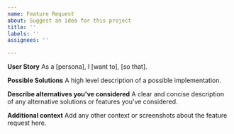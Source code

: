 ```yaml
---
name: Feature Request
about: Suggest an idea for this project
title: ''
labels: ''
assignees: ''

---
```


**User Story**
As a [persona], I [want to], [so that].

**Possible Solutions**
A high level description of a possible implementation.

**Describe alternatives you've considered**
A clear and concise description of any alternative solutions or features you've considered.

**Additional context**
Add any other context or screenshots about the feature request here.
